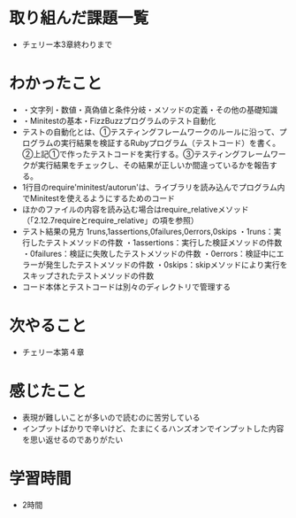 # 取り組んだ課題一覧
- チェリー本3章終わりまで

# わかったこと
- ・文字列・数値・真偽値と条件分岐・メソッドの定義・その他の基礎知識
- ・Minitestの基本・FizzBuzzプログラムのテスト自動化
- テストの自動化とは、①テスティングフレームワークのルールに沿って、プログラムの実行結果を検証するRubyプログラム（テストコード）を書く。②上記①で作ったテストコードを実行する。③テスティングフレームワークが実行結果をチェックし、その結果が正しいか間違っているかを報告する。
- 1行目のrequire'minitest/autorun'は、ライブラリを読み込んでプログラム内でMinitestを使えるようにするためのコード  
- ほかのファイルの内容を読み込む場合はrequire_relativeメソッド（「2.12.7requireとrequire_relative」の項を参照）
- テスト結果の見方  1runs,1assertions,0failures,0errors,0skips  ・1runs：実行したテストメソッドの件数  ・1assertions：実行した検証メソッドの件数 ・0failures：検証に失敗したテストメソッドの件数  ・0errors：検証中にエラーが発生したテストメソッドの件数  ・0skips：skipメソッドにより実行をスキップされたテストメソッドの件数
- コード本体とテストコードは別々のディレクトリで管理する


# 次やること
- チェリー本第４章

# 感じたこと
- 表現が難しいことが多いので読むのに苦労している
- インプットばかりで辛いけど、たまにくるハンズオンでインプットした内容を思い返せるのでありがたい

# 学習時間
- 2時間
